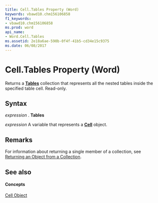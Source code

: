 ```yaml
---
title: Cell.Tables Property (Word)
keywords: vbawd10.chm156106858
f1_keywords:
- vbawd10.chm156106858
ms.prod: word
api_name:
- Word.Cell.Tables
ms.assetid: 2e18a6ae-590b-0f4f-41b5-cd34e15c9375
ms.date: 06/08/2017
---
```



# Cell.Tables Property (Word)

Returns a  **[Tables](Word.tables.md)** collection that represents all the nested tables inside the specified table cell. Read-only.


## Syntax

 _expression_ . **Tables**

 _expression_ A variable that represents a **[Cell](Word.Cell.md)** object.


## Remarks

For information about returning a single member of a collection, see [Returning an Object from a Collection](http://msdn.microsoft.com/library/28f76384-f495-9640-a7c8-10ada3fac727%28Office.15%29.aspx).


## See also


#### Concepts


[Cell Object](Word.Cell.md)

